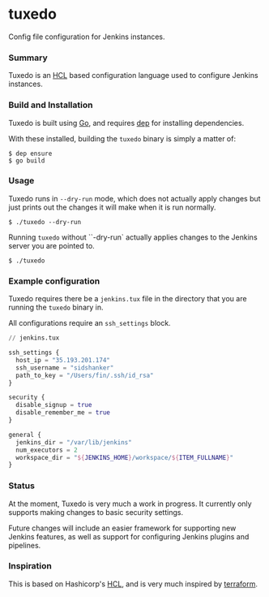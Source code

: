 # tuxedo

Config file configuration for Jenkins instances.

### Summary

Tuxedo is an [HCL](https://github.com/hashicorp/hcl) based configuration
language used to configure Jenkins instances.


### Build and Installation

Tuxedo is built using [Go](https://golang.org/), and requires [dep](https://github.com/golang/dep)
for installing dependencies.

With these installed, building the `tuxedo` binary is simply a matter of:

```
$ dep ensure
$ go build
```

### Usage

Tuxedo runs in `--dry-run` mode, which does not actually apply changes
but just prints out the changes it will make when it is run normally.

```
$ ./tuxedo --dry-run
```

Running `tuxedo` without ``-dry-run` actually applies changes to the
Jenkins server you are pointed to.

```
$ ./tuxedo
```

### Example configuration

Tuxedo requires there be a `jenkins.tux` file in the directory that you
are running the `tuxedo` binary in.

All configurations require an `ssh_settings` block.

```terraform
// jenkins.tux

ssh_settings {
  host_ip = "35.193.201.174"
  ssh_username = "sidshanker"
  path_to_key = "/Users/fin/.ssh/id_rsa"
}

security {
  disable_signup = true
  disable_remember_me = true
}

general {
  jenkins_dir = "/var/lib/jenkins"
  num_executors = 2
  workspace_dir = "${JENKINS_HOME}/workspace/${ITEM_FULLNAME}"
}
```

### Status

At the moment, Tuxedo is very much a work in progress. It currently only supports
making changes to basic security settings.

Future changes will include an easier framework for supporting new Jenkins features,
as well as support for configuring Jenkins plugins and pipelines.

### Inspiration

This is based on Hashicorp's [HCL](https://github.com/hashicorp/hcl), and is very much inspired by [terraform](https://terraform.io).
